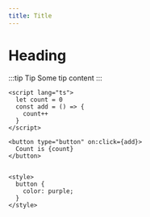 ```yaml
---
title: Title
---
```


<script>
  let count = 1
</script>

# Heading

:::tip Tip
Some tip content
:::

```svelte live
<script lang="ts">
  let count = 0
  const add = () => {
    count++
  }
</script>

<button type="button" on:click={add}>
  Count is {count}
</button>


<style>
  button {
    color: purple;
  }
</style>
```